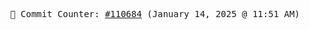 <p align="center">
    <samp>
        📮 Commit Counter: <a href="https://github.com/Javascript-void0/Javascript-void0/commits/main">#110684</a> (January 14, 2025 @ 11:51 AM)
    </samp>
</p>
